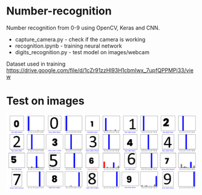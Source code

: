# Number-recognition
Number recognition from 0-9 using OpenCV, Keras and CNN. 

- capture_camera.py - check if the camera is working
- recognition.ipynb - training neural network
- digits_recognition.py - test model on images/webcam

Dataset used in training
https://drive.google.com/file/d/1cZr91zzHl93H1cbmIwx_7upfQPPMPi33/view

# Test on images
![Test on images](https://raw.githubusercontent.com/lilmarcin/Number-recognition/main/numbers.png)
